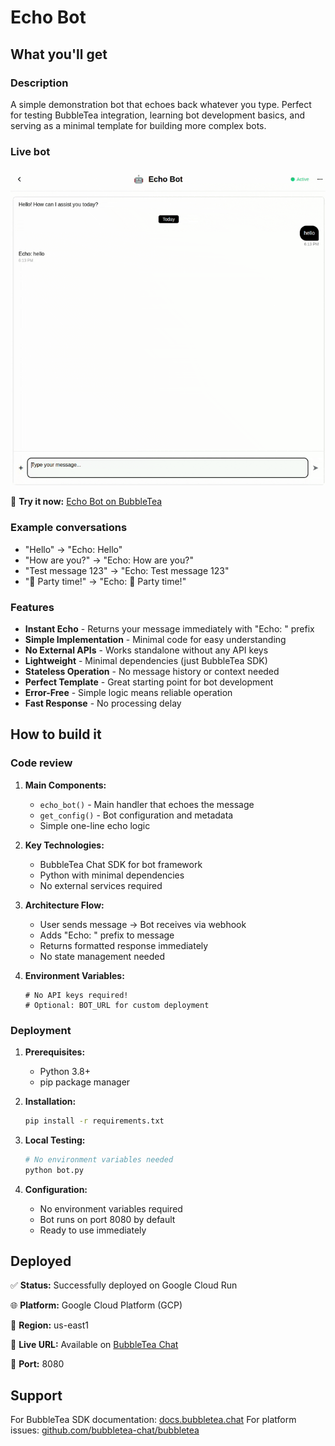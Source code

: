 # Echo Bot

## What you'll get

### Description
A simple demonstration bot that echoes back whatever you type. Perfect for testing BubbleTea integration, learning bot development basics, and serving as a minimal template for building more complex bots.

### Live bot

![Echo Bot Demo](./echo-bot-demo.gif)

🔗 **Try it now:** [Echo Bot on BubbleTea](https://bubbletea.chat/bot/echo-bot)

### Example conversations
- "Hello" → "Echo: Hello"
- "How are you?" → "Echo: How are you?"
- "Test message 123" → "Echo: Test message 123"
- "🎉 Party time!" → "Echo: 🎉 Party time!"

### Features
- **Instant Echo** - Returns your message immediately with "Echo: " prefix
- **Simple Implementation** - Minimal code for easy understanding
- **No External APIs** - Works standalone without any API keys
- **Lightweight** - Minimal dependencies (just BubbleTea SDK)
- **Stateless Operation** - No message history or context needed
- **Perfect Template** - Great starting point for bot development
- **Error-Free** - Simple logic means reliable operation
- **Fast Response** - No processing delay

## How to build it

### Code review

1. **Main Components:**
   - `echo_bot()` - Main handler that echoes the message
   - `get_config()` - Bot configuration and metadata
   - Simple one-line echo logic

2. **Key Technologies:**
   - BubbleTea Chat SDK for bot framework
   - Python with minimal dependencies
   - No external services required

3. **Architecture Flow:**
   - User sends message → Bot receives via webhook
   - Adds "Echo: " prefix to message
   - Returns formatted response immediately
   - No state management needed

4. **Environment Variables:**
   ```
   # No API keys required!
   # Optional: BOT_URL for custom deployment
   ```

### Deployment

1. **Prerequisites:**
   - Python 3.8+
   - pip package manager

2. **Installation:**
   ```bash
   pip install -r requirements.txt
   ```

3. **Local Testing:**
   ```bash
   # No environment variables needed
   python bot.py
   ```

4. **Configuration:**
   - No environment variables required
   - Bot runs on port 8080 by default
   - Ready to use immediately

## Deployed

✅ **Status:** Successfully deployed on Google Cloud Run

🌐 **Platform:** Google Cloud Platform (GCP)

📍 **Region:** us-east1

🔗 **Live URL:** Available on [BubbleTea Chat](https://bubbletea.chat/bot/echo-bot)

🚀 **Port:** 8080

## Support
For BubbleTea SDK documentation: [docs.bubbletea.chat](https://bubbletea.chat/docs)
For platform issues: [github.com/bubbletea-chat/bubbletea](https://github.com/bubbletea-chat/bubbletea)